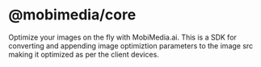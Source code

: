 # @mobimedia/core

Optimize your images on the fly with MobiMedia.ai. This is a SDK for converting and appending image optimiztion parameters to the image src making it optimized as per the client devices.
